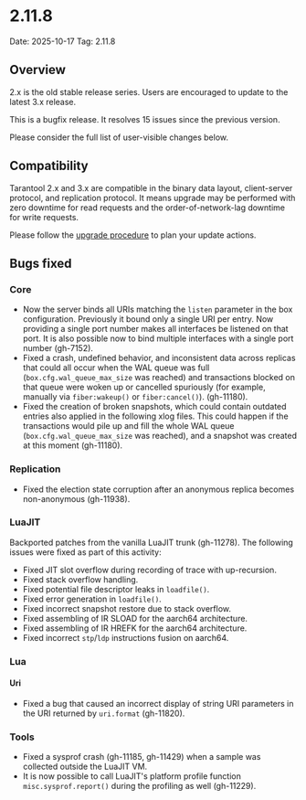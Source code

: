 # 2.11.8

Date: 2025-10-17
Tag: 2.11.8

## Overview

2.x is the old stable release series. Users are encouraged to update to the
latest 3.x release.

This is a bugfix release. It resolves 15 issues since the previous version.

Please consider the full list of user-visible changes below.

## Compatibility

Tarantool 2.x and 3.x are compatible in the binary data layout, client-server
protocol, and replication protocol. It means upgrade may be performed with zero
downtime for read requests and the order-of-network-lag downtime for write
requests.

Please follow the [upgrade procedure][upgrade] to plan your update actions.

[upgrade]: https://www.tarantool.io/en/doc/latest/book/admin/upgrades/

## Bugs fixed

### Core

* Now the server binds all URIs matching the `listen` parameter in the box
  configuration. Previously it bound only a single URI per entry. Now providing
  a single port number makes all interfaces be listened on that port. It is
  also possible now to bind multiple interfaces with a single port number
  (gh-7152).
* Fixed a crash, undefined behavior, and inconsistent data across replicas that
  could all occur when the WAL queue was full (`box.cfg.wal_queue_max_size` was
  reached) and transactions blocked on that queue were woken up or cancelled
  spuriously (for example, manually via `fiber:wakeup()` or `fiber:cancel()`).
  (gh-11180).
* Fixed the creation of broken snapshots, which could contain outdated entries
  also applied in the following xlog files. This could happen if the
  transactions would pile up and fill the whole WAL queue
  (`box.cfg.wal_queue_max_size` was reached), and a snapshot was created at this
  moment (gh-11180).

### Replication

* Fixed the election state corruption after an anonymous replica
  becomes non-anonymous (gh-11938).

### LuaJIT

Backported patches from the vanilla LuaJIT trunk (gh-11278). The following
issues were fixed as part of this activity:

* Fixed JIT slot overflow during recording of trace with up-recursion.
* Fixed stack overflow handling.
* Fixed potential file descriptor leaks in `loadfile()`.
* Fixed error generation in `loadfile()`.
* Fixed incorrect snapshot restore due to stack overflow.
* Fixed assembling of IR SLOAD for the aarch64 architecture.
* Fixed assembling of IR HREFK for the aarch64 architecture.
* Fixed incorrect `stp`/`ldp` instructions fusion on aarch64.

### Lua

#### Uri

* Fixed a bug that caused an incorrect display of string URI
  parameters in the URI returned by `uri.format` (gh-11820).

### Tools

* Fixed a sysprof crash (gh-11185, gh-11429) when a sample was collected outside
  the LuaJIT VM.
* It is now possible to call LuaJIT's platform profile function
  `misc.sysprof.report()` during the profiling as well (gh-11229).
